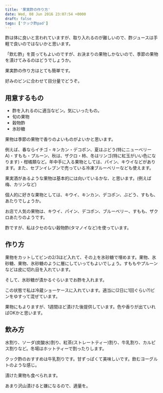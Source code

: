```yaml
---
title: '果実酢の作り方'
date: Wed, 08 Jun 2016 23:07:54 +0000
draft: false
tags: ['クック酢pad']
---
```


酢は体に良いと言われていますが、取り入れるのが難しいので、酢ジュースは手軽で良いのではないかと思います。

「飲む酢」を買ってもよいのですが、お決まりの果物しかないので、季節の果物を漬けてみるのはどうでしょうか。

果実酢の作り方はとても簡単です。

好みのビンに合わせて目分量でどうぞ。

用意するもの
------

*   酢を入れるのに適当なビン。気にいったもの。
*   旬の果物
*   穀物酢
*   氷砂糖

果物は季節の果物で香りのよいものがよいかと思います。

例えば、春ならイチゴ・キンカン・デコポン、夏はぶどう(特にニューベリーA)・すもも・プルーン、秋は、ザクロ・柿、冬はリンゴ(特に紅玉がいい色になります)・柑橘類など。年中手に入る果物としては、パイン、キウイなどがあります。また、セブンイレブンで売っている冷凍ブルーベリーなども使えます。

果実酒があるような果物は基本的には向いているかな、と思います。(例えば梅、カリンなど)

個人的に好きな果物としては、キウイ、キンカン、デコポン、ぶどう、すもも、あたりでしょうか。

お店で人気の果物は、キウイ、パイン、デコポン、ブルーベリー、すもも、ザクロあたりのようです。

酢ですが、私はクセのない穀物酢(タマノイなど)を使っています。

作り方
---

果物をカットしてビンの2/3ほど入れて、その上を氷砂糖で埋めます。果物、氷砂糖、果物、氷砂糖のように層にしていってもよいでしょう。すももやプルーンなどは皮に切れ目を入れています。

そして、氷砂糖が漬かるぐらいまでお酢を入れます。

この状態で私は冷蔵ショーケースに入れています。適当に(2日に1回ぐらい?)ビンをゆすって混ぜています。

果物にもよりますが、1週間ほど漬けた後提供しています。色や香りが出ていればOKかと思います。

飲み方
---

水割り、ソーダ(炭酸水)割り、紅茶(ストレートティー)割り、牛乳割り、カルピス割りなど。冬場はホットティーで割ったりします。

クック酢のおすすめは牛乳割りです。甘ずっぱくて美味しいです。飲むヨーグルトのような感じ。

漬けた果物も食べられます。

あまり沢山漬けると嫌になるので、適量を。